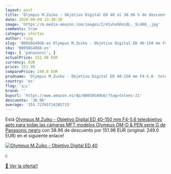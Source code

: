 ```yaml
---
layout: post
title: 'Olympus M.Zuiko - Objetivo Digital ED 40 al 38.96 % de descuento'
date: 2020-09-09 13:30:38
image: 'https://m.media-amazon.com/images/I/41uhoGKmiBL._SL400_.jpg'
comments: true
category: ofertas
author: ring
slug: 'B0058G40G6-es Olympus M.Zuiko - Objetivo Digital ED 40-150 mm F4-5.6...'
sku: 'B0058G40G6-es'
tags: [ 'panasonic', ]
actualPrice: 151.98 EUR
currency: EUR
price: 151.98
comparePrice: 249.0 EUR
prodname: 'Olympus M.Zuiko - Objetivo Digital ED 40-150 mm F4-5.6  teleobjetivo  apto para todas las cámaras MFT  modelos Olympus OM-D & PEN  serie G de Panasonic   negro'
country: 'es'
flag: '🇪🇸'
brand: ''
buyurl: 'https://www.amazon.es/dp/B0058G40G6/?tag=tolees-21'
descuento: '38.96'
average: '155.72785714285715'
---
```


Está [Olympus M.Zuiko - Objetivo Digital ED 40-150 mm F4-5.6  teleobjetivo  apto para todas las cámaras MFT  modelos Olympus OM-D & PEN  serie G de Panasonic   negro](https://www.amazon.es/dp/B0058G40G6/?tag=tolees-21) con 38.96 de descuento por 151.98 EUR (original: 249.0 EUR) en el siguiente enlace!

[![Olympus M.Zuiko - Objetivo Digital ED 40](https://m.media-amazon.com/images/I/41uhoGKmiBL._SL400_.jpg)](https://www.amazon.es/dp/B0058G40G6/?tag=tolees-21)

ℹ️:


[🛒 Ver la oferta!!](https://www.amazon.es/dp/B0058G40G6/?tag=tolees-21)
